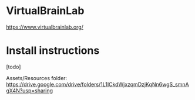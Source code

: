 # VirtualBrainLab

https://www.virtualbrainlab.org/

# Install instructions

[todo]

Assets/Resources folder: https://drive.google.com/drive/folders/1L1ICkdWjxzqmDzjKqNn6wgS_smnAgX4N?usp=sharing
